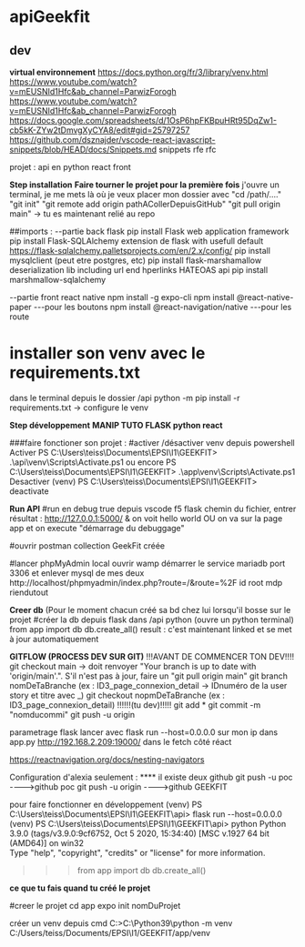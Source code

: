 # apiGeekfit

## dev
**virtual environnement**
https://docs.python.org/fr/3/library/venv.html
https://www.youtube.com/watch?v=mEUSNId1Hfc&ab_channel=ParwizForogh
https://www.youtube.com/watch?v=mEUSNId1Hfc&ab_channel=ParwizForogh
https://docs.google.com/spreadsheets/d/1OsP6hpFKBpuHRt95DqZw1-cb5kK-ZYw2tDmvgXyCYA8/edit#gid=25797257
https://github.com/dsznajder/vscode-react-javascript-snippets/blob/HEAD/docs/Snippets.md                   snippets rfe rfc

projet :
api en python
react front

**Step installation**
**Faire tourner le projet pour la première fois**
j'ouvre un terminal, je me mets là où je veux placer mon dossier avec "cd /path/...."
"git init"
"git remote add origin pathACollerDepuisGitHub"
"git pull origin main"
-> tu es maintenant relié au repo

##imports :
--partie back flask
pip install Flask
	web application framework
pip install Flask-SQLAlchemy
	extension de flask with usefull default
	https://flask-sqlalchemy.palletsprojects.com/en/2.x/config/
pip install mysqlclient (peut etre postgres, etc)
pip install flask-marshamallow
	deserialization lib including url end hperlinks HATEOAS api
pip install marshmallow-sqlalchemy

--partie front react native
npm install -g expo-cli
npm install @react-native-paper                   ---pour les boutons
npm install @react-navigation/native              ---pour les route

# installer son venv avec le requirements.txt
dans le terminal depuis le dossier /api
python -m pip install -r requirements.txt
-> configure le venv

**Step développement**
**MANIP TUTO FLASK python react**

###faire fonctioner son projet :
#activer /désactiver venv depuis powershell
Activer
PS C:\Users\teiss\Documents\EPSI\I1\GEEKFIT> .\\api\venv\Scripts\Activate.ps1
ou encore PS C:\Users\teiss\Documents\EPSI\I1\GEEKFIT> .\\app\venv\Scripts\Activate.ps1
Desactiver
(venv) PS C:\Users\teiss\Documents\EPSI\I1\GEEKFIT> deactivate

**Run API**
#run en debug true depuis vscode
f5 
flask
chemin du fichier, entrer
résultat : http://127.0.0.1:5000/  & on voit hello world
OU on va sur la page app et on execute "démarrage du debuggage"

#ouvrir postman
collection GeekFit créée

#lancer phpMyAdmin local
ouvrir wamp
démarrer le service mariadb port 3306 et enlever mysql de mes deux
http://localhost/phpmyadmin/index.php?route=/&route=%2F
id root mdp riendutout

**Creer db**
(Pour le moment chacun créé sa bd chez lui lorsqu'il bosse sur le projet
#créer la db depuis flask
dans /api
python (ouvre un python terminal)
from app import db
db.create_all()
result : c'est maintenant linked et se met à jour automatiquement


**GITFLOW (PROCESS DEV SUR GIT)**
!!!AVANT DE COMMENCER TON DEV!!!!
git checkout main
-> doit renvoyer "Your branch is up to date with 'origin/main'.". S'il n'est pas à jour, faire un "git pull origin main"
git branch nomDeTaBranche   (ex : ID3_page_connexion_detail -> IDnuméro de la user story et titre avec _)
git checkout nopmDeTaBranche (ex : ID3_page_connexion_detail)
!!!!!!(tu dev)!!!!!
git add *
git commit -m "nomducommi"
git push -u origin






parametrage flask
lancer avec
flask run --host=0.0.0.0
sur mon ip dans app.py
http://192.168.2.209:19000/
dans le fetch côté réact

https://reactnavigation.org/docs/nesting-navigators

Configuration d'alexia seulement :
**** il existe deux github
git push -u poc    ---->github poc
git push -u origin ---->github GEEKFIT

pour faire fonctionner en développement
(venv) PS C:\Users\teiss\Documents\EPSI\I1\GEEKFIT\api> flask run --host=0.0.0.0
(venv) PS C:\Users\teiss\Documents\EPSI\I1\GEEKFIT\api> python
Python 3.9.0 (tags/v3.9.0:9cf6752, Oct  5 2020, 15:34:40) [MSC v.1927 64 bit (AMD64)] on win32  
Type "help", "copyright", "credits" or "license" for more information.
>>> from app import db
>>> db.create_all()





**ce que tu fais quand tu créé le projet**

#creer le projet
cd app
expo init nomDuProjet



créer un venv depuis cmd
C:\>C:\Python39\python -m venv C:/Users/teiss/Documents/EPSI\I1/GEEKFIT/app/venv 


